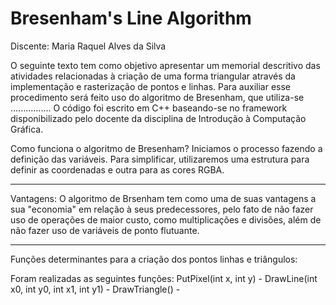 # Bresenham's Line Algorithm
Discente: Maria Raquel Alves da Silva

O seguinte texto tem como objetivo apresentar um memorial descritivo das atividades relacionadas à criação de uma forma triangular através da implementação e rasterização de pontos e linhas. Para auxiliar esse procedimento será feito uso do algoritmo de Bresenham, que utiliza-se ................
O código foi escrito em C++ baseando-se no framework disponibilizado pelo docente da disciplina de Introdução à Computação Gráfica.

Como funciona o algoritmo de Bresenham?
Iniciamos o processo fazendo a definição das variáveis. Para simplificar, utilizaremos uma estrutura para definir as coordenadas e outra para as cores RGBA.
________________________________________
Vantagens: 
O algoritmo de Brsenham tem como uma de suas vantagens a sua "economia" em relação à seus predecessores, pelo fato de não fazer uso de operações de maior custo, como multiplicações e divisões, além de não fazer uso de variáveis de ponto flutuante.

________________________________________

Funções determinantes para a criação dos pontos linhas e triângulos:

Foram realizadas as seguintes funções:
PutPixel(int x, int y) - 
DrawLine(int x0, int y0, int x1, int y1) - 
DrawTriangle() - 


